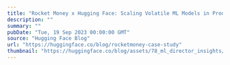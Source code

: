 ```yaml
---
title: "Rocket Money x Hugging Face: Scaling Volatile ML Models in Production"
description: ""
summary: ""
pubDate: "Tue, 19 Sep 2023 00:00:00 GMT"
source: "Hugging Face Blog"
url: "https://huggingface.co/blog/rocketmoney-case-study"
thumbnail: "https://huggingface.co/blog/assets/78_ml_director_insights/rocketmoney.png"
---
```


